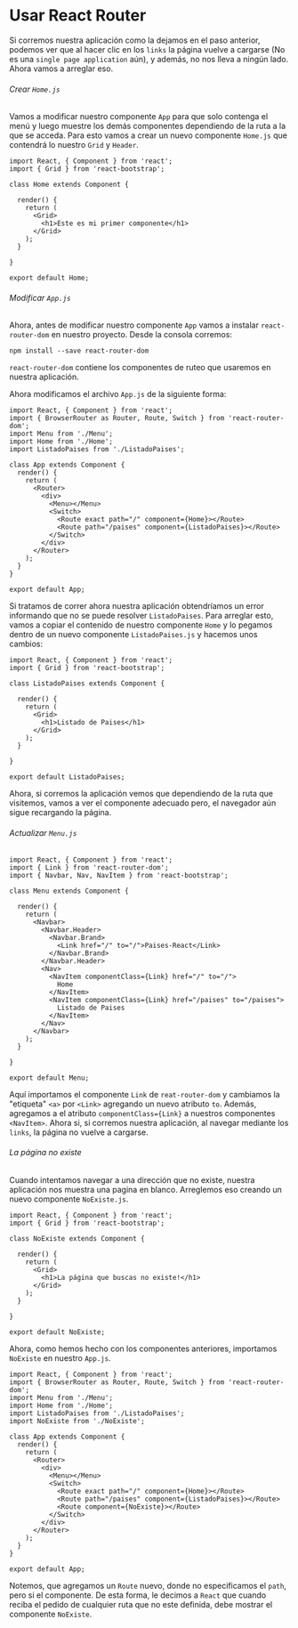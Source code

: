 # Usar React Router

Si corremos nuestra aplicación como la dejamos en el paso anterior, podemos ver que al hacer clic en los `links` la página vuelve a cargarse (No es una `single page application` aún), y además, no nos lleva a ningún lado.  Ahora vamos a arreglar eso.

###### Crear `Home.js`

Vamos a modificar nuestro componente `App` para que solo contenga el menú y luego muestre los demás componentes dependiendo de la ruta a la que se acceda. Para esto vamos a crear un nuevo componente `Home.js` que contendrá lo nuestro `Grid` y `Header`.

```react
import React, { Component } from 'react';
import { Grid } from 'react-bootstrap';

class Home extends Component {

  render() {
    return (
      <Grid>
        <h1>Este es mi primer componente</h1>
      </Grid>
    );
  }

}

export default Home;
```

###### Modificar `App.js`

Ahora, antes de modificar nuestro componente `App` vamos a instalar `react-router-dom` en nuestro proyecto. Desde la consola corremos:

```shell
npm install --save react-router-dom
```

`react-router-dom` contiene los componentes de ruteo que usaremos en nuestra aplicación.

Ahora modificamos el archivo  `App.js` de la siguiente forma:

```react
import React, { Component } from 'react';
import { BrowserRouter as Router, Route, Switch } from 'react-router-dom';
import Menu from './Menu';
import Home from './Home';
import ListadoPaises from './ListadoPaises';

class App extends Component {
  render() {
    return (
      <Router>
        <div>
          <Menu></Menu>
          <Switch>
            <Route exact path="/" component={Home}></Route>
            <Route path="/paises" component={ListadoPaises}></Route>
          </Switch>
        </div>
      </Router>
    );
  }
}

export default App;
```

Si tratamos de correr ahora nuestra aplicación obtendríamos un error informando que no se puede resolver `ListadoPaises`. Para arreglar esto, vamos a copiar el contenido de nuestro componente `Home` y lo pegamos dentro de un nuevo componente `ListadoPaises.js` y hacemos unos cambios:

```react
import React, { Component } from 'react';
import { Grid } from 'react-bootstrap';

class ListadoPaises extends Component {

  render() {
    return (
      <Grid>
        <h1>Listado de Paises</h1>
      </Grid>
    );
  }

}

export default ListadoPaises;
```

Ahora, si corremos la aplicación vemos que dependiendo de la ruta que visitemos, vamos a ver el componente adecuado pero, el navegador aún sigue recargando la página.

###### Actualizar `Menu.js`

```react
import React, { Component } from 'react';
import { Link } from 'react-router-dom';
import { Navbar, Nav, NavItem } from 'react-bootstrap';

class Menu extends Component {

  render() {
    return (
      <Navbar>
        <Navbar.Header>
          <Navbar.Brand>
            <Link href="/" to="/">Paises-React</Link>
          </Navbar.Brand>
        </Navbar.Header>
        <Nav>
          <NavItem componentClass={Link} href="/" to="/">
            Home
          </NavItem>
          <NavItem componentClass={Link} href="/paises" to="/paises">
            Listado de Paises
          </NavItem>
        </Nav>
      </Navbar>
    );
  }

}

export default Menu;
```

Aquí importamos el componente `Link` de `reat-router-dom` y cambiamos la "etiqueta" `<a>` por `<Link>` agregando un nuevo atributo `to`. Además, agregamos a el atributo `componentClass={Link}` a nuestros componentes `<NavItem>`. Ahora si, si corremos nuestra aplicación, al navegar mediante los `links`, la página no vuelve a cargarse.

###### La página no existe

Cuando intentamos navegar a una dirección que no existe, nuestra aplicación nos muestra una pagina en blanco. Arreglemos eso creando un nuevo componente `NoExiste.js`.

```react
import React, { Component } from 'react';
import { Grid } from 'react-bootstrap';

class NoExiste extends Component {

  render() {
    return (
      <Grid>
        <h1>La página que buscas no existe!</h1>
      </Grid>
    );
  }

}

export default NoExiste;
```

Ahora, como hemos hecho con los componentes anteriores, importamos `NoExiste` en nuestro `App.js`.

```react
import React, { Component } from 'react';
import { BrowserRouter as Router, Route, Switch } from 'react-router-dom';
import Menu from './Menu';
import Home from './Home';
import ListadoPaises from './ListadoPaises';
import NoExiste from './NoExiste';

class App extends Component {
  render() {
    return (
      <Router>
        <div>
          <Menu></Menu>
          <Switch>
            <Route exact path="/" component={Home}></Route>
            <Route path="/paises" component={ListadoPaises}></Route>
            <Route component={NoExiste}></Route>
          </Switch>
        </div>
      </Router>
    );
  }
}

export default App;
```

Notemos, que agregamos un `Route` nuevo, donde no especificamos el `path`, pero si el componente. De esta forma, le decimos a `React` que cuando reciba el pedido de cualquier ruta que no este definida, debe mostrar el componente `NoExiste`.

[^Nota]: El componente `NoExiste` debe ir siempre al final.